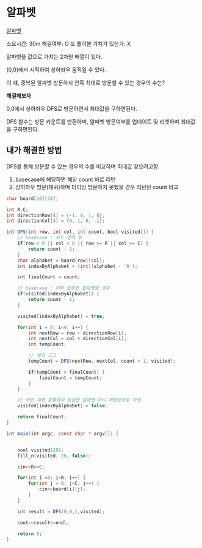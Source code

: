 # 알파벳

[알파벳](https://www.acmicpc.net/problem/1987)

소요시간: 30m
해결여부: O
또 풀어볼 가치가 있는가: X

알파벳을 값으로 가지는 2차원 배열이 있다.

(0,0)에서 시작하여 상하좌우 움직일 수 있다.

이 떄, 중복된 알파벳 방문하지 안혹 최대로 방문할 수 있는 경우의 수는?

**해결해보자**

0,0에서 상하좌우 DFS로 방문하면서 최대값을 구하면된다.

DFS 함수는 방문 카운트를 반환하며, 알파벳 방문여부를 업데이트 및 리셋하며 최대값을 구하면된다.

## 내가 해결한 방법

DFS를 통해 방문할 수 있는 경우의 수를 비교하며 최대값 찾으려고함.

1. basecase에 해당하면 해당 count 바로 리턴
2. 상하좌우 방문(재귀)하며 더이상 방문하지 못했을 경우 리턴된 count 비교

```java
char board[20][20];

int R,C;
int directionRow[4] = {-1, 0, 1, 0};
int directionCol[4] = {0, 1, 0, -1};

int DFS(int row, int col, int count, bool visited[]) {
    // basecase : 보드 영역 밖
    if(row < 0 || col < 0 || row >= R || col >= C) {
        return count - 1;
    }
    char alphabet = board[row][col];
    int indexByAlphabet = (int)(alphabet - 'A');

    int finalCount = count;

    // basecase : 이미 방문한 알파벳일 경우
    if(visited[indexByAlphabet]) {
        return count - 1;
    }

    visited[indexByAlphabet] = true;

    for(int i = 0; i<4; i++) {
        int nextRow = row + directionRow[i];
        int nextCol = col + directionCol[i];
        int tempCount;

        // 재귀 고고
        tempCount = DFS(nextRow, nextCol, count + 1, visited);

        if(tempCount > finalCount) {
            finalCount = tempCount;
        }
    }

    // 이번 재귀 호출에서 방문한 알파벳 다시 미방문으로 리셋
    visited[indexByAlphabet] = false;

    return finalCount;
}

int main(int argc, const char * argv[]) {


    bool visited[26];
    fill_n(visited, 26, false);

    cin>>R>>C;

    for(int i =0; i<R; i++) {
        for(int j = 0; j<C; j++) {
            cin>>board[i][j];
        }
    }

    int result = DFS(0,0,1,visited);

    cout<<result<<endl;

    return 0;
}

```
